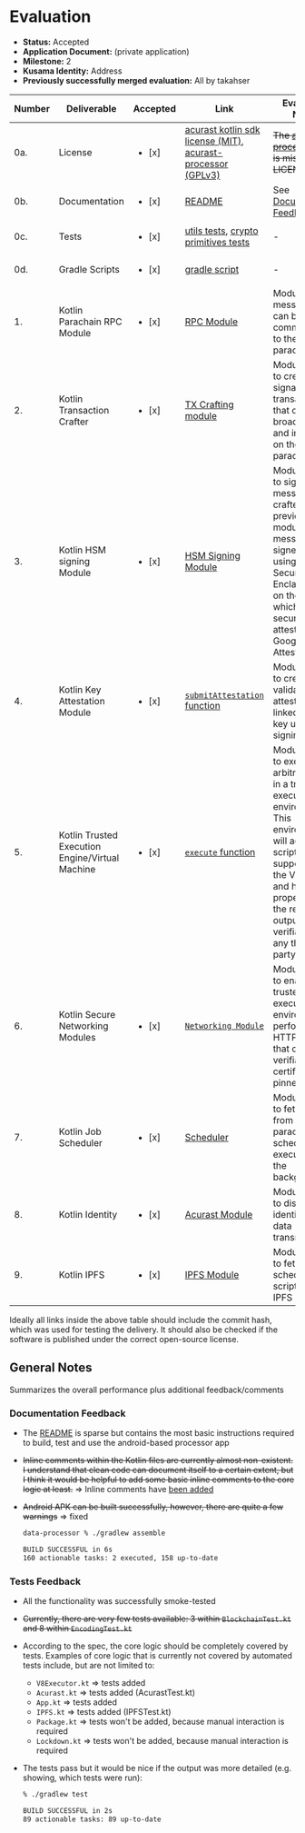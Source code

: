 # Evaluation

- **Status:** Accepted
- **Application Document:** (private application)
- **Milestone:** 2
- **Kusama Identity:** Address
- **Previously successfully merged evaluation:** All by takahser

| Number | Deliverable                                     | Accepted               | Link                                                                                                                                                                                                                                                                                                                                    | Evaluation Notes                                                                                                                                                                                                           |
| ------ | ----------------------------------------------- | ---------------------- | --------------------------------------------------------------------------------------------------------------------------------------------------------------------------------------------------------------------------------------------------------------------------------------------------------------------------------------- | -------------------------------------------------------------------------------------------------------------------------------------------------------------------------------------------------------------------------- |
| 0a.    | License                                         | <ul><li>[x] </li></ul> | [acurast kotlin sdk license (MIT)](https://github.com/Acurast/acurast-kotlin-sdk/blob/main/LICENSE), [acurast-processor (GPLv3)](https://github.com/Acurast/data-processor/blob/228cd3204c9903b87e9e6faad3249e1870e47719/LICENSE)                                                                                                       | ~~The [acurast-processor repo](https://github.com/Acurast/data-processor) is missing the LICENSE file~~                                                                                                                    |
| 0b.    | Documentation                                   | <ul><li>[x] </li></ul> | [README](https://github.com/Acurast/data-processor/blob/228cd3204c9903b87e9e6faad3249e1870e47719/README.md)                                                                                                                                                                                                                             | See [Documentation Feedback](#documentation-feedback)                                                                                                                                                                      |
| 0c.    | Tests                                           | <ul><li>[x] </li></ul> | [utils tests](https://github.com/Acurast/data-processor/tree/228cd3204c9903b87e9e6faad3249e1870e47719/app/src/test/java/com/acurast/attested/executor/utils), [crypto primitives tests](https://github.com/Acurast/data-processor/tree/228cd3204c9903b87e9e6faad3249e1870e47719/app/src/test/java/com/acurast/attested/executor/crypto) | -                                                                                                                                                                                                                          |
| 0d.    | Gradle Scripts                                  | <ul><li>[x] </li></ul> | [gradle script](https://github.com/Acurast/data-processor/blob/228cd3204c9903b87e9e6faad3249e1870e47719/gradlew)                                                                                                                                                                                                                        | -                                                                                                                                                                                                                          |
| 1.     | Kotlin Parachain RPC Module                     | <ul><li>[x] </li></ul> | [RPC Module](https://github.com/Acurast/acurast-kotlin-sdk/blob/d08a53b451990026ae1f176bca19ac2807befe42/rpc/src/main/kotlin/acurast/rpc/rpc.kt)                                                                                                                                                                                        | Module to craft messages that can be communicated to the parachain.                                                                                                                                                        |
| 2.     | Kotlin Transaction Crafter                      | <ul><li>[x] </li></ul> | [TX Crafting module](https://github.com/Acurast/data-processor/blob/228cd3204c9903b87e9e6faad3249e1870e47719/app/src/main/java/com/acurast/attested/executor/protocol/acurast/AcurastRPC.kt)                                                                                                                                            | Module used to create signable transactions that can be broadcasted and included on the parachain.                                                                                                                         |
| 3.     | Kotlin HSM signing Module                       | <ul><li>[x] </li></ul> | [HSM Signing Module](https://github.com/Acurast/data-processor/blob/228cd3204c9903b87e9e6faad3249e1870e47719/app/src/main/java/com/acurast/attested/executor/crypto/curves/P256.kt)                                                                                                                                                     | Module used to sign messages crafted by the previous module. These messages are signed directly using the Secure Enclave (HSM) on the device which is secured and attested by the Google Key Attestation.                  |
| 4.     | Kotlin Key Attestation Module                   | <ul><li>[x] </li></ul> | [`submitAttestation` function](https://github.com/Acurast/data-processor/blob/228cd3204c9903b87e9e6faad3249e1870e47719/app/src/main/java/com/acurast/attested/executor/protocol/acurast/AcurastRPC.kt#L242)                                                                                                                             | Module used to create a validatable attestation linked to the key used for signing.                                                                                                                                        |
| 5.     | Kotlin Trusted Execution Engine/Virtual Machine | <ul><li>[x] </li></ul> | [`execute` function](https://github.com/Acurast/data-processor/blob/228cd3204c9903b87e9e6faad3249e1870e47719/app/src/main/java/com/acurast/attested/executor/v8/V8Executor.kt#L209)                                                                                                                                                     | Module used to execute arbitrary code in a trusted execution environment. This environment will accept scripts supported by the V8 engine and has the property that the resulting output is verifiable by any third-party. |
| 6.     | Kotlin Secure Networking Modules                | <ul><li>[x] </li></ul> | [`Networking Module`](https://github.com/Acurast/data-processor/blob/228cd3204c9903b87e9e6faad3249e1870e47719/app/src/main/java/com/acurast/attested/executor/utils/Networking.kt)                                                                                                                                                      | Module used to enable the trusted execution environment to perform HTTPS calls that can be verifiably certificate pinned.                                                                                                  |
| 7.     | Kotlin Job Scheduler                            | <ul><li>[x] </li></ul> | [Scheduler](https://github.com/Acurast/data-processor/blob/228cd3204c9903b87e9e6faad3249e1870e47719/app/src/main/java/com/acurast/attested/executor/ui/MainActivity.kt)                                                                                                                                                                 | Module used to fetch a job from the parachain and schedule it for execution in the background.                                                                                                                             |
| 8.     | Kotlin Identity                                 | <ul><li>[x] </li></ul> | [Acurast Module](https://github.com/Acurast/data-processor/blob/228cd3204c9903b87e9e6faad3249e1870e47719/app/src/main/java/com/acurast/attested/executor/protocol/acurast)                                                                                                                                                              | Module used to display the identity of the data transmitter.                                                                                                                                                               |
| 9.     | Kotlin IPFS                                     | <ul><li>[x] </li></ul> | [IPFS Module](https://github.com/Acurast/data-processor/blob/228cd3204c9903b87e9e6faad3249e1870e47719/app/src/main/java/com/acurast/attested/executor/utils/IPFS.kt)                                                                                                                                                                    | Module used to fetch the scheduled script from IPFS                                                                                                                                                                        |

Ideally all links inside the above table should include the commit hash,
which was used for testing the delivery. It should also be checked if the software is published under the correct open-source license.

## General Notes

Summarizes the overall performance plus additional feedback/comments

### Documentation Feedback

- The [README](https://github.com/Acurast/data-processor/blob/228cd3204c9903b87e9e6faad3249e1870e47719/README.md) is sparse but contains the most basic instructions required to build, test and use the android-based processor app

- ~~Inline comments within the Kotlin files are currently almost non-existent. I understand that clean code can document itself to a certain extent, but I think it would be helpful to add some basic inline comments to the core logic at least.~~ => Inline comments have [been added](https://github.com/Acurast/data-processor/commit/ef39a4d061831862ffe53aafb6a0805f9be47a44)

- ~~Android APK can be built successfully, however, there are quite a few warnings~~ => fixed

  ```bash
  data-processor % ./gradlew assemble

  BUILD SUCCESSFUL in 6s
  160 actionable tasks: 2 executed, 158 up-to-date
  ```

### Tests Feedback

- All the functionality was successfully smoke-tested

- ~~Currently, there are very few tests available: 3 within `BlockchainTest.kt` and 8 within `EncodingTest.kt`~~

- According to the spec, the core logic should be completely covered by tests. Examples of core logic that is currently not covered by automated tests include, but are not limited to:

  - `V8Executor.kt` => tests added
  - `Acurast.kt` => tests added (AcurastTest.kt)
  - `App.kt` => tests added
  - `IPFS.kt` => tests added (IPFSTest.kt)
  - `Package.kt` => tests won't be added, because manual interaction is required
  - `Lockdown.kt` => tests won't be added, because manual interaction is required

- The tests pass but it would be nice if the output was more detailed (e.g. showing, which tests were run):

  ```bash
  % ./gradlew test

  BUILD SUCCESSFUL in 2s
  89 actionable tasks: 89 up-to-date
  ```
